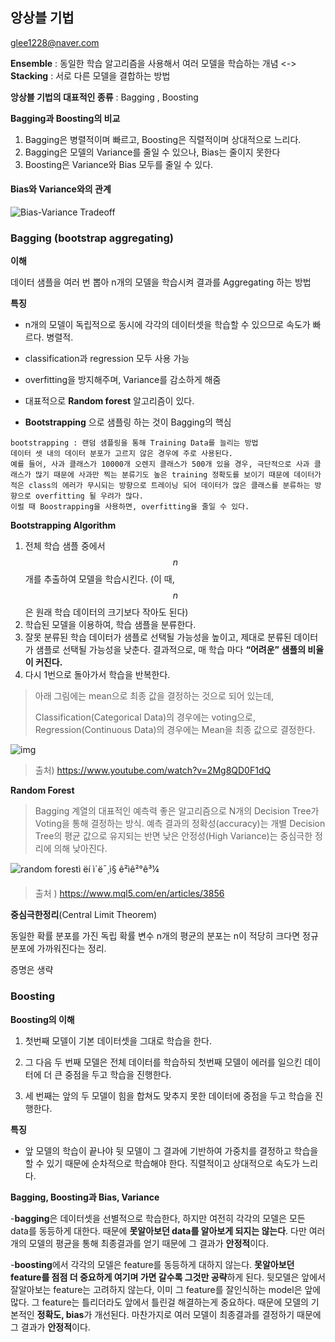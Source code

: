 ## 앙상블 기법

glee1228@naver.com

**Ensemble** : 동일한 학습 알고리즘을 사용해서 여러 모델을 학습하는 개념 <-> **Stacking** : 서로 다른 모델을 결합하는 방법

**앙상블 기법의 대표적인 종류** : Bagging , Boosting

**Bagging과 Boosting의 비교** 

1. Bagging은 병렬적이며 빠르고, Boosting은 직렬적이며 상대적으로 느리다.
2. Bagging은 모델의 Variance를 줄일 수 있으나, Bias는 줄이지 못한다
3. Boosting은 Variance와 Bias 모두를 줄일 수 있다.

#### Bias와 Variance와의 관계

![Bias-Variance Tradeoff](https://pbs.twimg.com/media/CpWDWuSW8AQUuCk.jpg)



### Bagging  (bootstrap aggregating)

**이해**

데이터 샘플을 여러 번 뽑아 n개의 모델을 학습시켜 결과를 Aggregating 하는 방법

**특징**

* n개의 모델이 독립적으로 동시에 각각의 데이터셋을 학습할 수 있으므로 속도가 빠르다. 병렬적.

* classification과 regression 모두 사용 가능

* overfitting을 방지해주며, Variance를 감소하게 해줌

* 대표적으로 **Random forest** 알고리즘이 있다.

* **Bootstrapping** 으로 샘플링 하는 것이 Bagging의 핵심

```
bootstrapping : 랜덤 샘플링을 통해 Training Data를 늘리는 방법
데이터 셋 내의 데이터 분포가 고르지 않은 경우에 주로 사용된다.
예를 들어, 사과 클래스가 10000개 오렌지 클래스가 500개 있을 경우, 극단적으로 사과 클래스가 많기 때문에 사과만 찍는 분류기도 높은 training 정확도를 보이기 때문에 데이터가 적은 class의 에러가 무시되는 방향으로 트레이닝 되어 데이터가 많은 클래스를 분류하는 방향으로 overfitting 될 우려가 많다.
이럴 때 Boostrapping을 사용하면, overfitting을 줄일 수 있다.
```

**Bootstrapping Algorithm**

1. 전체 학습 샘플 중에서 $$n$$개를 추출하여 모델을 학습시킨다.
   (이 때, $$n$$은 원래 학습 데이터의 크기보다 작아도 된다)
2. 학습된 모델을 이용하여, 학습 샘플을 분류한다.
3. 잘못 분류된 학습 데이터가 샘플로 선택될 가능성을 높이고, 제대로 분류된 데이터가 샘플로 선택될 가능성을 낮춘다. 결과적으로, 매 학습 마다 **“어려운” 샘플의 비율이 커진다.**
4. 다시 1번으로 돌아가서 학습을 반복한다.



> 아래 그림에는 mean으로 최종 값을 결정하는 것으로 되어 있는데,
>
> Classification(Categorical Data)의 경우에는 voting으로, Regression(Continuous Data)의 경우에는 Mean을 최종 값으로 결정한다.

![img](https://t1.daumcdn.net/cfile/tistory/99934E425BE591A716)

>  출처) https://www.youtube.com/watch?v=2Mg8QD0F1dQ

**Random Forest**

> Bagging 계열의 대표적인 예측력 좋은 알고리즘으로 N개의 Decision Tree가 Voting을 통해 결정하는 방식. 예측 결과의 정확성(accuracy)는 개별 Decision Tree의 평균 값으로 유지되는 반면 낮은 안정성(High Variance)는 중심극한 정리에 의해 낮아진다.

![random forestì ëí ì´ë¯¸ì§ ê²ìê²°ê³¼](https://c.mql5.com/2/33/image1__1.png)

> 출처 ) https://www.mql5.com/en/articles/3856

**중심극한정리**(Central Limit Theorem)

동일한 확률 분포를 가진 독립 확률 변수 n개의 평균의 분포는 n이 적당히 크다면 정규분포에 가까워진다는 정리.

증명은 생략 

### Boosting

**Boosting의 이해**

1. 첫번째 모델이 기본 데이터셋을 그대로 학습을 한다. 

2. 그 다음 두 번째 모델은 전체 데이터를 학습하되 첫번째 모델이 에러를 일으킨 데이터에 더 큰 중점을 두고 학습을 진행한다. 

3. 세 번째는 앞의 두 모델이 힘을 합쳐도 맞추지 못한 데이터에 중점을 두고 학습을 진행한다. 

**특징**

* 앞 모델의 학습이 끝나야 뒷 모델이 그 결과에 기반하여 가중치를 결정하고 학습을 할 수 있기 때문에 순차적으로 학습해야 한다. 직렬적이고 상대적으로 속도가 느리다.



**Bagging, Boosting과 Bias, Variance** 

-**bagging**은 데이터셋을 선별적으로 학습한다, 하지만 여전히 각각의 모델은 모든 data를 동등하게 대한다. 때문에 **못알아보던 data를 알아보게 되지는 않는다**. 다만 여러개의 모델의 평균을 통해 최종결과를 얻기 때문에 그 결과가 **안정적**이다. 



-**boosting**에서 각각의 모델은 feature를 동등하게 대하지 않는다. **못알아보던 feature를 점점 더 중요하게 여기며 가면 갈수록 그것만 공략**하게 된다. 뒷모델은 앞에서 잘알아보는 feature는 고려하지 않는다, 이미 그 feature를 잘인식하는 model은 앞에 많다. 그 feature는 틀리더라도 앞에서 틀린걸 해결하는게 중요하다. 때문에 모델의 기본적인 **정확도, bias**가 개선된다. 마찬가지로 여러 모델이 최종결과를 결정하기 때문에 그 결과가 **안정적**이다.